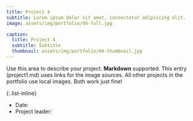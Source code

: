 ```yaml
---
title: Project 4
subtitle: Lorem ipsum dolor sit amet, consectetur adipiscing elit.
image: assets/img/portfolio/04-full.jpg

caption:
  title: Project 4
  subtitle: Subtitle
  thumbnail: assets/img/portfolio/04-thumbnail.jpg
---
```

Use this area to describe your project. **Markdown** supported. This entry (project1.md) uses links for the image sources. All other projects in the portfolio use local images. Both work just fine!

{:.list-inline}
- Date:
- Project leader:
